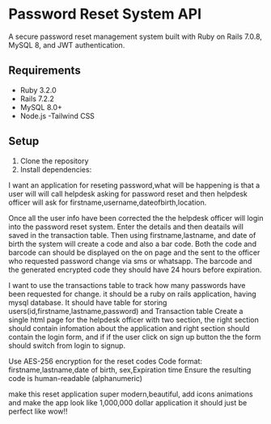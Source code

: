 # Password Reset System API

A secure password reset management system built with Ruby on Rails 7.0.8, MySQL 8, and JWT authentication.

## Requirements

- Ruby 3.2.0
- Rails 7.2.2
- MySQL 8.0+
- Node.js
-Tailwind CSS


## Setup

1. Clone the repository
2. Install dependencies:


I want an application for reseting password,what will be happening is that a user will will call helpdesk
asking for password reset and then helpdesk officer will ask for firstname,username,dateofbirth,location.

Once all the user info have been corrected the the helpdesk officer will login into the password reset system. Enter the details and then deatails will saved in the transaction table.
Then using firstname,lastname, and date of birth  the system will create a code and also a bar code.
Both the code and barcode can should be displayed on the on page and the sent to the officer who 
requested password change via sms or whatsapp. The barcode and the generated encrypted code  they should have 
24 hours before expiration.

I want to use the transactions table to track how many passwords have been requested for change.
it should be a ruby on rails application, having mysql database.
It should have table for storing users(id,firstname,lastname,password) and Transaction table
Create a single html page for the helpdesk officer with two section, the right section should contain infomation about the application and right section should contain the login form, and if if the user click on sign up button the the form should switch from login to signup.

Use AES-256 encryption for the reset codes 
Code format: firstname,lastname,date of birth, sex,Expiration time
Ensure the resulting code is human-readable (alphanumeric) 

make this reset application super modern,beautiful, add icons animations and make the app look like 1,000,000 dollar application it should just be perfect like wow!!

